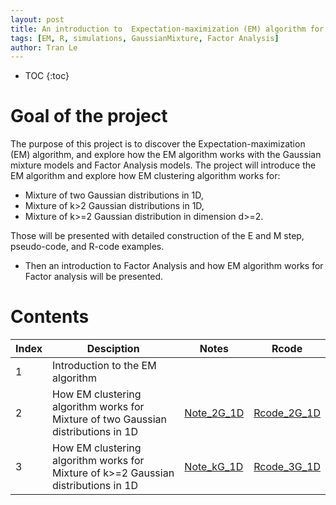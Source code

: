 ```yaml
---
layout: post
title: An introduction to  Expectation-maximization (EM) algorithm for Gaussian mixture models and Factor Analysis
tags: [EM, R, simulations, GaussianMixture, Factor Analysis]
author: Tran Le
---
```


* TOC
{:toc}

# Goal of the project
The purpose of this project is to discover the Expectation-maximization (EM) algorithm, 
and explore how the EM algorithm works with the Gaussian mixture models and Factor Analysis models.
The project will introduce the EM algorithm and explore how EM clustering algorithm works for:
  - Mixture of two Gaussian distributions in 1D,
  - Mixture of k>2 Gaussian distributions in 1D,
  - Mixture of k>=2  Gaussian distribution in dimension d>=2. 

Those will be presented with detailed construction of the E and M step, pseudo-code, and R-code examples.
  - Then an introduction to Factor Analysis and how EM algorithm works for Factor analysis will be presented.
# Contents

Index | Desciption | Notes | Rcode
------------- | ------------- |---------------|------------
1 | Introduction to the EM algorithm | | 
2 | How EM clustering algorithm works for Mixture of two Gaussian distributions in 1D| [Note_2G_1D](https://htmlpreview.github.io/?https://github.com/tranktle/em-intro-mixture-gaussian/blob/main/Note_2G_1D.html)| [Rcode_2G_1D](https://htmlpreview.github.io/?https://github.com/tranktle/em-intro-mixture-gaussian/blob/main/01_Mixture_2Gaussian_1d.html)
3| How EM clustering algorithm works for Mixture of k>=2 Gaussian distributions in 1D| [Note_kG_1D](https://htmlpreview.github.io/?https://github.com/tranktle/em-intro-mixture-gaussian/blob/main/Note_3G_1D.html)| [Rcode_3G_1D](https://htmlpreview.github.io/?https://github.com/tranktle/em-intro-mixture-gaussian/blob/main/02_mixture_3Gaussian_1d.html)


